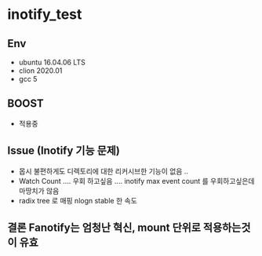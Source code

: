 # inotify_test 
## Env
- ubuntu 16.04.06 LTS
- clion 2020.01
- gcc 5

## BOOST 
- 적용중 

## Issue (Inotify 기능 문제)
- 몹시 불편하게도 디렉토리에 대한 리커시브한 기능이 없음 ..
- Watch Count .... 우회 하고싶음 .... inotify max event count 를 우회하고싶은데 마땅치가 않음 
- radix tree 로 매핑 nlogn stable 한 속도

## 결론 Fanotify는 엄청난 혁신, mount 단위로 적용하는것이 유효 




